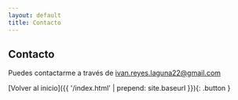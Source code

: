 ```yaml
---
layout: default
title: Contacto
---
```


## Contacto

Puedes contactarme a través de ivan.reyes.laguna22@gmail.com

[Volver al inicio]({{ '/index.html' | prepend: site.baseurl }}){: .button }

